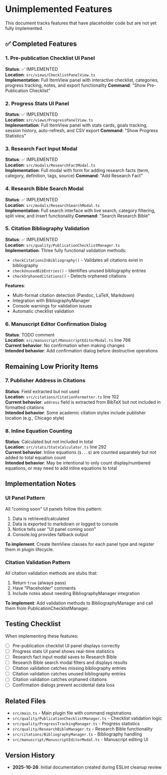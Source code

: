 # Unimplemented Features

This document tracks features that have placeholder code but are not yet fully implemented.

## ✅ Completed Features

### 1. Pre-publication Checklist UI Panel
**Status**: ✅ IMPLEMENTED  
**Location**: `src/views/ChecklistPanelView.ts`  
**Implementation**: Full ItemView panel with interactive checklist, categories, progress tracking, notes, and export functionality
**Command**: "Show Pre-Publication Checklist"

### 2. Progress Stats UI Panel
**Status**: ✅ IMPLEMENTED  
**Location**: `src/views/ProgressPanelView.ts`  
**Implementation**: Full ItemView panel with stats cards, goals tracking, session history, auto-refresh, and CSV export
**Command**: "Show Progress Statistics"

### 3. Research Fact Input Modal
**Status**: ✅ IMPLEMENTED  
**Location**: `src/modals/ResearchFactModal.ts`  
**Implementation**: Full modal with form for adding research facts (term, category, definition, tags, source)
**Command**: "Add Research Fact"

### 4. Research Bible Search Modal
**Status**: ✅ IMPLEMENTED  
**Location**: `src/modals/ResearchSearchModal.ts`  
**Implementation**: Full search interface with live search, category filtering, split view, and insert functionality
**Command**: "Search Research Bible"

### 5. Citation Bibliography Validation
**Status**: ✅ IMPLEMENTED  
**Location**: `src/quality/PublicationChecklistManager.ts`  
**Implementation**: Three fully functional validation methods:
- `checkCitationsInBibliography()` - Validates all citations exist in bibliography
- `checkUnusedBibEntries()` - Identifies unused bibliography entries
- `checkOrphanedCitations()` - Detects orphaned citations

**Features**:
- Multi-format citation detection (Pandoc, LaTeX, Markdown)
- Integration with BibliographyManager
- Console warnings for validation issues
- Automatic checklist validation

### 6. Manuscript Editor Confirmation Dialog
**Status**: TODO comment  
**Location**: `src/manuscript/ManuscriptEditorModal.ts` line 766  
**Current behavior**: No confirmation when making changes  
**Intended behavior**: Add confirmation dialog before destructive operations

## Remaining Low Priority Items

### 7. Publisher Address in Citations
**Status**: Field extracted but not used  
**Location**: `src/citations/CitationFormatter.ts` line 102  
**Current behavior**: `address` field is extracted from BibTeX but not included in formatted citations  
**Intended behavior**: Some academic citation styles include publisher location (e.g., Chicago style)

### 8. Inline Equation Counting
**Status**: Calculated but not included in total  
**Location**: `src/stats/StatsCalculator.ts` line 292  
**Current behavior**: Inline equations (`$...$`) are counted separately but not added to total equation count  
**Intended behavior**: May be intentional to only count display/numbered equations, or may need to add inline equations to total

## Implementation Notes

### UI Panel Pattern
All "coming soon" UI panels follow this pattern:
1. Data is retrieved/calculated
2. Data is exported to markdown or logged to console
3. Notice tells user "UI panel coming soon"
4. Console.log provides fallback output

**To implement**: Create ItemView classes for each panel type and register them in plugin lifecycle.

### Citation Validation Pattern  
All citation validation methods are stubs that:
1. Return `true` (always pass)
2. Have "Placeholder" comments
3. Include notes about needing BibliographyManager integration

**To implement**: Add validation methods to BibliographyManager and call them from PublicationChecklistManager.

## Testing Checklist

When implementing these features:
- [ ] Pre-publication checklist UI panel displays correctly
- [ ] Progress stats UI panel shows real-time statistics
- [ ] Research fact input modal saves to Research Bible
- [ ] Research Bible search modal filters and displays results
- [ ] Citation validation catches missing bibliography entries
- [ ] Citation validation catches unused bibliography entries
- [ ] Citation validation catches orphaned citations
- [ ] Confirmation dialogs prevent accidental data loss

## Related Files

- `src/main.ts` - Main plugin file with command registrations
- `src/quality/PublicationChecklistManager.ts` - Checklist validation logic
- `src/quality/ProgressTrackingManager.ts` - Progress statistics
- `src/quality/ResearchBibleManager.ts` - Research Bible functionality
- `src/citations/BibliographyManager.ts` - Bibliography handling
- `src/manuscript/ManuscriptEditorModal.ts` - Manuscript editing UI

## Version History

- **2025-10-26**: Initial documentation created during ESLint cleanup review
